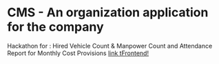 # CMS - An organization application for the company
Hackathon for : Hired Vehicle Count &amp; Manpower Count and Attendance Report for Monthly Cost Provisions
[link tFrontend!](https://github.com/mustankap/CMS/)
